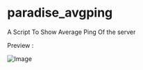 # paradise_avgping
 A Script To Show Average Ping Of the server


Preview : 

![Image](https://github.com/user-attachments/assets/26f396dd-ac0c-4ba5-b79f-b1fee627167d)
